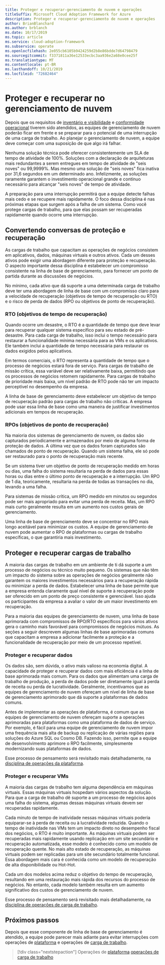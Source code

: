 ```yaml
---
title: Proteger e recuperar-gerenciamento de nuvem e operações
titleSuffix: Microsoft Cloud Adoption Framework for Azure
description: Proteger e recuperar-gerenciamento de nuvem e operações
author: BrianBlanchard
ms.author: brblanch
ms.date: 10/17/2019
ms.topic: article
ms.service: cloud-adoption-framework
ms.subservice: operate
ms.openlocfilehash: 2e055cb6105b9424259d2b8e86bdde7d64798479
ms.sourcegitcommit: f3371811a36e12533ecbc3aa936e2a68e0cee25f
ms.translationtype: MT
ms.contentlocale: pt-BR
ms.lasthandoff: 10/21/2019
ms.locfileid: "72682464"
---
```

# <a name="protect-and-recover-in-cloud-management"></a>Proteger e recuperar no gerenciamento de nuvem

Depois que os requisitos de [inventário e visibilidade](./inventory.md) e [conformidade operacional](./operational-compliance.md) tiverem sido atendidos, as equipes de gerenciamento de nuvem poderão ficar em frente e se preparar para o potencial de uma interrupção de uma carga de trabalho. Ao planejar o gerenciamento de nuvem, a equipe deve começar com uma suposição de que algo irá falhar.

Nenhuma solução técnica pode oferecer consistentemente um SLA de tempo de atividade de 100%. Soluções com a declaração de arquiteturas mais redundantes a serem entregues em tempo de atividade de "seis noves" ou 99,9999%. Mas mesmo uma solução de "seis noves" fica inativa por 31,6 segundos em um determinado ano. Infelizmente, as soluções raramente garantem o investimento operacional grande e contínuo necessário para alcançar "seis noves" de tempo de atividade.

A preparação para uma interrupção permitirá que a equipe detecte falhas mais cedo e se recupere mais rapidamente. O foco dessa disciplina é nas próximas etapas que surgem após a falha de um sistema. Como você protege cargas de trabalho, para que elas possam ser recuperadas rapidamente quando ocorre uma interrupção.

## <a name="translating-protection-and-recovery-conversations"></a>Convertendo conversas de proteção e recuperação

As cargas de trabalho que capacitam as operações de negócios consistem em aplicativos, dados, máquinas virtuais e outros ativos. Cada um desses ativos pode exigir uma abordagem diferente para proteção e recuperação. O aspecto importante dessa disciplina é estabelecer um compromisso consistente na linha de base de gerenciamento, para fornecer um ponto de partida durante as discussões de negócios.

No mínimo, cada ativo que dá suporte a uma determinada carga de trabalho deve ter uma abordagem de linha de base com um compromisso claro para a velocidade de recuperação (objetivos de tempo de recuperação ou RTO) e o risco de perda de dados (RPO ou objetivos de ponto de recuperação).

### <a name="recovery-time-objectives-rto"></a>RTO (objetivos de tempo de recuperação)

Quando ocorre um desastre, o RTO é a quantidade de tempo que deve levar para recuperar qualquer sistema específico para seu estado de pré-desastre. Para cada carga de trabalho, isso inclui o tempo necessário para restaurar a funcionalidade mínima necessária para as VMs e os aplicativos. Ele também inclui a quantidade de tempo necessária para restaurar os dados exigidos pelos aplicativos.

Em termos comerciais, o RTO representa a quantidade de tempo que o processo de negócios estará fora de serviço. Para cargas de trabalho de missão crítica, essa variável deve ser relativamente baixa, permitindo que os processos de negócios retomem rapidamente. Para cargas de trabalho de prioridade mais baixa, um nível padrão de RTO pode não ter um impacto perceptível no desempenho da empresa.

A linha de base de gerenciamento deve estabelecer um objetivo de tempo de recuperação padrão para cargas de trabalho não críticas. A empresa pode usar essa linha de base como uma maneira de justificar investimentos adicionais em tempos de recuperação.

### <a name="recovery-point-objectives-rpo"></a>RPOs (objetivos de ponto de recuperação)

Na maioria dos sistemas de gerenciamento de nuvem, os dados são capturados periodicamente e armazenados por meio de alguma forma de proteção de dados. A última vez que os dados foram capturados são chamados de ponto de recuperação. Quando um sistema falha, ele só pode ser restaurado para o ponto de recuperação mais recente.

Se um sistema tiver um objetivo de ponto de recuperação medido em horas ou dias, uma falha do sistema resultaria na perda de dados para essas horas ou dias entre o último ponto de recuperação e a interrupção. Um RPO de 1 dia, teoricamente, resultaria na perda de todas as transações no dia, levando a uma falha.

Para sistemas de missão crítica, um RPO medido em minutos ou segundos pode ser mais apropriado para evitar uma perda de receita. Mas, um RPO mais curto geralmente resulta em um aumento nos custos gerais de gerenciamento.

Uma linha de base de gerenciamento deve se concentrar no RPO mais longo aceitável para minimizar os custos. A equipe de gerenciamento de nuvem pode aumentar o RPO de plataformas ou cargas de trabalho específicas, o que garantiria mais investimento.

## <a name="protect-and-recover-workloads"></a>Proteger e recuperar cargas de trabalho

A maioria das cargas de trabalho em um ambiente de ti dá suporte a um processo de negócios ou técnico muito pequeno. Os sistemas que não têm um impacto do sistema sobre as operações de negócios geralmente não garantem os maiores investimentos necessários para a recuperação rápida ou minimizar a perda de dados. Estabelecer uma linha de base permite que a empresa entenda claramente qual nível de suporte à recuperação pode ser oferecido em um ponto de preço consistente e gerenciável. Isso ajuda os participantes da empresa a avaliar o valor de um maior investimento em recuperação.

Para a maioria das equipes de gerenciamento de nuvem, uma linha de base aprimorada com compromissos de RPO/RTO específicos para vários ativos gera o caminho mais favorável para compromissos de negócios mútuos. As seções a seguir descrevem algumas linhas de base aprimoradas comuns que capacitam a empresa a adicionar facilmente a proteção e a funcionalidade de recuperação por meio de um processo repetível.

### <a name="protect-and-recover-data"></a>Proteger e recuperar dados

Os dados são, sem dúvida, o ativo mais valioso na economia digital. A capacidade de proteger e recuperar dados com mais eficiência é a linha de base aprimorada mais comum. Para os dados que alimentam uma carga de trabalho de produção, a perda de dados pode ser diretamente igual à perda de receita ou perda de lucratividade. Geralmente, incentivamos que as equipes de gerenciamento de nuvem ofereçam um nível de linha de base de gerenciamento aprimorado que dá suporte a plataformas de dados comuns.

Antes de implementar as operações de plataforma, é comum que as equipes de gerenciamento de nuvem ofereçam suporte a operações aprimoradas para plataformas como uma plataforma de dados de serviço. Por exemplo, é fácil para uma equipe de gerenciamento de nuvem impor uma frequência mais alta de backup ou replicação de várias regiões para soluções do Azure SQL ou Cosmo DB. Fazendo isso, permite que a equipe de desenvolvimento aprimore o RPO facilmente, simplesmente modernizando suas plataformas de dados.

Esse processo de pensamento será revisitado mais detalhadamente, na [disciplina de operações da plataforma](./platform.md).

### <a name="protect-and-recover-vms"></a>Proteger e recuperar VMs

A maioria das cargas de trabalho tem alguma dependência em máquinas virtuais. Essas máquinas virtuais hospedam vários aspectos da solução. Para que a carga de trabalho dê suporte a um processo de negócios após uma falha do sistema, algumas dessas máquinas virtuais devem ser recuperadas rapidamente.

Cada minuto de tempo de inatividade nessas máquinas virtuais poderia equiparar-se à perda de receita ou à lucratividade reduzida. Quando o tempo de inatividade nas VMs tem um impacto direto no desempenho fiscal dos negócios, o RTO é muito importante. As máquinas virtuais podem ser recuperadas mais rapidamente usando replicação em um site secundário e recuperação automatizada, esse modelo é conhecido como um modelo de recuperação quente. No mais alto estado de recuperação, as máquinas virtuais podem ser replicadas para um site secundário totalmente funcional. Essa abordagem mais cara é conhecida como um modelo de recuperação de alta disponibilidade ou Hot-Hot.

Cada um dos modelos acima reduz o objetivo do tempo de recuperação, resultando em uma restauração mais rápida dos recursos do processo de negócios. No entanto, cada modelo também resulta em um aumento significativo dos custos de gerenciamento de nuvem.

Esse processo de pensamento será revisitado mais detalhadamente, na [disciplina de operações de carga de trabalho](./workload.md).

## <a name="next-steps"></a>Próximos passos

Depois que esse componente de linha de base de gerenciamento é atendido, a equipe pode parecer mais adiante para evitar interrupções com operações de [plataforma](./platform.md) e operações de [carga de trabalho](./workload.md).

> [!div class="nextstepaction"]
> Operações de [plataforma](./platform.md) 
> [operações de carga de trabalho](./workload.md)

